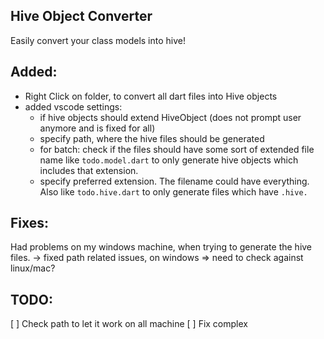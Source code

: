 ## Hive Object Converter

Easily convert your class models into hive!

## Added:
* Right Click on folder, to convert all dart files into Hive objects
* added vscode settings:
  * if hive objects should extend HiveObject (does not prompt user anymore and is fixed for all)
  * specify path, where the hive files should be generated
  * for batch: check if the files should have some sort of extended file name like `todo.model.dart` to only generate hive objects which includes that extension.
  * specify preferred extension. The filename could have everything. Also like `todo.hive.dart` to only generate files which have `.hive.`


## Fixes:

Had problems on my windows machine, when trying to generate the hive files.
-> fixed path related issues, on windows => need to check against linux/mac?





## TODO:

[ ] Check path to let it work on all machine
[ ] Fix complex 